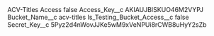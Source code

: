 <?xml version="1.0" encoding="UTF-8"?>
<CustomMetadata xmlns="http://soap.sforce.com/2006/04/metadata" xmlns:xsi="http://www.w3.org/2001/XMLSchema-instance" xmlns:xsd="http://www.w3.org/2001/XMLSchema">
    <label>ACV-Titles Access</label>
    <protected>false</protected>
    <values>
        <field>Access_Key__c</field>
        <value xsi:type="xsd:string">AKIAUJBISKUO46M2VYPJ</value>
    </values>
    <values>
        <field>Bucket_Name__c</field>
        <value xsi:type="xsd:string">acv-titles</value>
    </values>
    <values>
        <field>Is_Testing_Bucket_Access__c</field>
        <value xsi:type="xsd:boolean">false</value>
    </values>
    <values>
        <field>Secret_Key__c</field>
        <value xsi:type="xsd:string">5Pyz2d4nWovJJKe5wM9xVeNPUi8rCWB8uHyY2sZb</value>
    </values>
</CustomMetadata>

